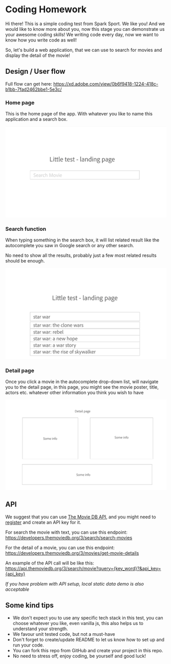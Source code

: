 # Coding Homework

Hi there! This is a simple coding test from Spark Sport. We like you! And we would like to know more about you, now this stage you can demonstrate us your awesome coding skills! We writing code every day, now we want to know how you write code as well!

So, let's build a web application, that we can use to search for movies and display the detail of the movie!

## Design / User flow

Full flow can get here: https://xd.adobe.com/view/0b6f9418-1224-418c-b1bb-7fad2462bbe1-5e3c/

### Home page

This is the home page of the app. With whatever you like to name this application and a search box.

![home page](./home_page.png)

### Search function

When typing something in the search box, it will list related result like the autocomplete you saw in Google search or any other search.

No need to show all the results, probably just a few most related results should be enough.

![search](./search_result.png)

### Detail page

Once you click a movie in the autocomplete drop-down list, will navigate you to the detail page, in this page, you might see the movie poster, title, actors etc. whatever other information you think you wish to have

![detail page](./detail_page.png)

## API

We suggest that you can use [The Movie DB API](https://developers.themoviedb.org/3/getting-started), and you might need to [register](https://www.themoviedb.org/login) and create an API key for it.

For search the movie with text, you can use this endpoint: https://developers.themoviedb.org/3/search/search-movies

For the detail of a movie, you can use this endpoint: https://developers.themoviedb.org/3/movies/get-movie-details

An example of the API call will be like this: https://api.themoviedb.org/3/search/movie?query={key_word}?&api_key={api_key}

_If you have problem with API setup, local static data demo is also acceptable_

## Some kind tips

- We don't expect you to use any specific tech stack in this test, you can choose whatever you like, even vanilla js, this also helps us to understand your strength.
- We favour unit tested code, but not a must-have
- Don't forget to create/update README to let us know how to set up and run your code.
- You can fork this repo from GitHub and create your project in this repo.
- No need to stress off, enjoy coding, be yourself and good luck!
